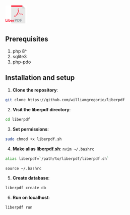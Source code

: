 # <img src="/assets/liberpdf-logo.png" width="70px" />

## Prerequisites
1. php 8^
2. sqlite3
3. php-pdo

## Installation and setup
1. **Clone the repository**:
```bash
git clone https://github.com/williamgregorio/liberpdf
```
2. **Visit the liberpdf directory**:
```bash
cd liberpdf
```
3. **Set permissions**:
```bash
sudo chmod +x liberpdf.sh
```
4. **Make alias liberpdf.sh**:
`nvim ~/.bashrc`
```bash 
alias liberpdf=`/path/to/liberpdf/liberpdf.sh`
```
`source ~/.bashrc`

5. **Create database**:
```bash
liberpdf create db
```
6. **Run on localhost**:
```bash
liberpdf run
```
